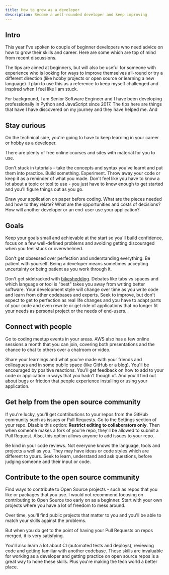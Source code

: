 ```yaml
---
title: How to grow as a developer
description: Become a well-rounded developer and keep improving
---
```


## Intro

This year I've spoken to couple of beginner developers who need advice on how to grow their skills and career. Here are some which are top of mind from recent discussions. 

The tips are aimed at beginners, but will also be useful for someone with experience who is looking for ways to improve themselves all-round or try a different direction (like hobby projects or open source or learning a new language). I plan to use this as a reference to keep myself challenged and inspired when I feel like I am stuck.

For background, I am Senior Software Engineer and I have been developing professionally in Python and JavaScript since 2017. The tips here are things that have I have discovered on my journey and they have helped me. And


## Stay curious

On the technical side, you're going to have to keep learning in your career or hobby as a developer.

There are plenty of free online courses and sites with material for you to use.

Don't stuck in tutorials - take the concepts and syntax you've learnt and put them into practice. Build something. Experiment. Throw away your code or keep it as a reminder of what you made. Don't feel like you have to know a lot about a topic or tool to use - you just have to know enough to get started and you'll figure things out as you go.

Draw your application on paper before coding. What are the pieces needed and how to they relate? What are the opportunities and costs of decisions? How will another developer or an end-user use your application?


## Goals

Keep your goals small and achievable at the start so you'll build confidence, focus on a few well-defined problems and avoiding getting discouraged when you feel stuck or overwhelmed.

Don't get obsessed over perfection and understanding everything. Be patient with yourself. Being a developer means sometimes accepting uncertainty or being patient as you work through it. 

Don't get sidetracked with [bikeshedding](https://en.wiktionary.org/wiki/bikeshedding). Debates like tabs vs spaces and which language or tool is "best" takes you away from writing better software. Your development style will change over time as you write code and learn from other codebases and experts. Seek to improve, but don't expect to get to perfection as real life changes and you have to adapt parts of your code and even rewrite or get ride of applications that no longer fit your needs as personal project or the needs of end-users.


## Connect with people

Go to coding meetup events in your areas. AWS also has a few online sessions a month that you can join, covering both presentations and the chance to chat to others over a chatroom or video.

Share your learnings and what you've made with your friends and colleagues and in some public space (like GitHub or a blog). You'll be encouraged by positive reactions. You'll get feedback on how to add to your code or application in ways that you hadn't though of. And you'll find out about bugs or friction that people experience installing or using your application. 


## Get help from the open source community

If you're lucky, you'll get contributions to your repos from the GitHub community such as issues or Pull Requests. Go to the Settings section of your repo. Disable this option: **Restrict editing to collaborators only**. Then when someone makes a fork of you're repo, they'll be allowed to submit a Pull Request. Also, this option allows anyone to add issues to your repo.

Be kind in your code reviews. Not everyone knows the language, tools and projects a well as you. They may have ideas or code styles which are different to yours. Seek to learn, understand and ask questions, before judging someone and their input or code.


## Contribute to the open source community

Find ways to contribute to Open Source projects - such as repos that you like or packages that you use. I would not recommend focusing on contributing to Open Source too early on as a beginner. Start with your own projects where you have a lot of freedom to mess around.

Over time, you'll find  public projects that matter to you and you'll be able to match your skills against the problems.

But when you do get to the point of having your Pull Requests on repos merged, it is very satisfying. 

You'll also learn a lot about CI (automated tests and deploys), reviewing code and getting familiar with another codebase. These skills are invaluable for working as a developer and getting practice on open source repos is a great way to hone these skills. Plus you're making the tech world a better place.

